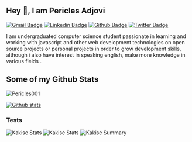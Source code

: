 ## Hey 👋, I am Pericles Adjovi
[![Gmail Badge](https://img.shields.io/badge/-periclesadjovi@gmail.com-c14438?style=flat&logo=Gmail&logoColor=white&link=mailto:periclesadjovi@gmail.com)](mailto:periclesadjovi@gmail.com) 
[![Linkedin Badge](https://img.shields.io/badge/-périclèsadjovi-11ab221a7-0072b1?style=flat&logo=Linkedin&logoColor=white&link=https://www.linkedin.com/in/périclèsadjovi-11ab221a7/)](https://www.linkedin.com/in/périclèsadjovi-11ab221a7/) [![Github Badge](https://img.shields.io/badge/-Pericles001-grey?style=flat&logo=github&logoColor=white&link=https://github.com/Pericles001/)](https://www.github.com/Pericles001/) [![Twitter Badge](https://img.shields.io/badge/-AdjoviPericles-00acee?style=flat&logo=twitter&logoColor=white&link=https://twitter.com/AdjoviPericles/)](https://www.twitter.com/AdjoviPericles/) <p align='left'>I am undergraduated computer science student passionate in learning and working with javascript and other web development technologies on open source projects or personal projects in order to grow development skills, although i also have interest in speaking english, make more knowledge in various fields . </p>
## Some of my Github Stats
<p align=left> <img src=https://komarev.com/ghpvc/?username=Pericles001 alt=Pericles001 /> </p>

[![Github stats](https://github-readme-stats.vercel.app/api?username=Pericles001&show_icons=true&include_all_commits=true)](https://github.com/Pericles001/github-readme-stats)

### Tests

![Kakise Stats](https://github-profile-summary-cards.vercel.app/api/cards/repos-per-language?username=Pericles001)
![Kakise Stats](https://github-profile-summary-cards.vercel.app/api/cards/most-commit-language?username=Pericles001)
![Kakise Summary](https://github-profile-summary-cards.vercel.app/api/cards/profile-details?username=Pericles001)

